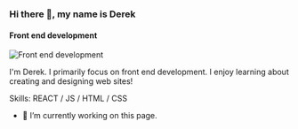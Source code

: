 ### Hi there 👋, my name is Derek
#### Front end development
![Front end development](https://trio.dev/static/46a74b0f7c9b47353ea207a29731bc51/263a75529a1752b75d64f9f21fd07c92.jpg)

I'm Derek. I primarily focus on front end development. I enjoy learning about creating and designing web sites!

Skills:  REACT / JS / HTML / CSS

- 🔭 I’m currently working on this page. 










